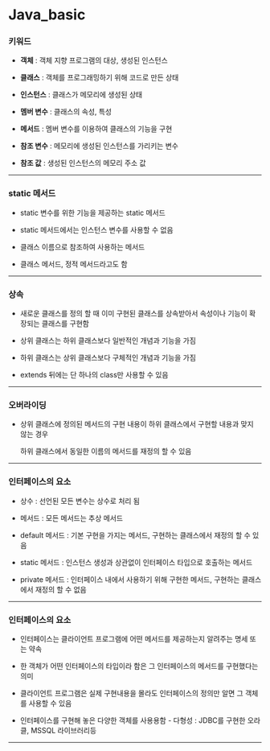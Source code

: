 # Java_basic

### 키워드
- **객체** : 객체 지향 프로그램의 대상, 생성된 인스턴스  

- **클래스** : 객체를 프로그래밍하기 위해 코드로 만든 상태  

- **인스턴스** : 클래스가 메모리에 생성된 상태  

- **멤버 변수** : 클래스의 속성, 특성  

- **메서드** : 멤버 변수를 이용하여 클래스의 기능을 구현  

- **참조 변수** : 메모리에 생성된 인스턴스를 가리키는 변수  

- **참조 값** : 생성된 인스턴스의 메모리 주소 값  
___
### static 메서드
- static 변수를 위한 기능을 제공하는 static 메서드

- static 메서드에서는 인스턴스 변수를 사용할 수 없음

- 클래스 이름으로 참조하여 사용하는 메서드

- 클래스 메서드, 정적 메서드라고도 함  
___
### 상속
- 새로운 클래스를 정의 할 때 이미 구현된 클래스를 상속받아서 속성이나 기능이 확장되는 클래스를 구현함

- 상위 클래스는 하위 클래스보다 일반적인 개념과 기능을 가짐

- 하위 클래스는 상위 클래스보다 구체적인 개념과 기능을 가짐

- extends 뒤에는 단 하나의  class만 사용할 수 있음
___
### 오버라이딩
- 상위 클래스에 정의된 메서드의 구현 내용이 하위 클래스에서 구현할 내용과 맞지 않는 경우

    하위 클래스에서 동일한 이름의 메서드를 재정의 할 수 있음
___
### 인터페이스의 요소
- 상수 : 선언된 모든 변수는 상수로 처리 됨

- 메서드 : 모든 메서드는 추상 메서드

- default 메서드 : 기본 구현을 가지는 메서드, 구현하는 클래스에서 재정의 할 수 있음

- static 메서드 : 인스턴스 생성과 상관없이 인터페이스 타입으로 호출하는 메서드

- private 메서드 : 인터페이스 내에서 사용하기 위해 구현한 메서드, 구현하는 클래스에서 재정의 할 수 없음
___
### 인터페이스의 요소
- 인터페이스는 클라이언트 프로그램에 어떤 메서드를 제공하는지 알려주는 명세 또는 약속

- 한 객체가 어떤 인터페이스의 타입이라 함은 그 인터페이스의 메서드를 구현했다는 의미

- 클라이언트 프로그램은 실제 구현내용을 몰라도 인터페이스의 정의만 알면 그 객체를 사용할 수 있음

- 인터페이스를 구현해 놓은 다양한 객체를 사용용함 - 다형성 : JDBC를 구현한 오라클, MSSQL 라이브러리등
___

